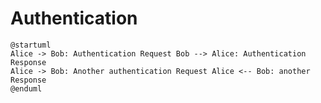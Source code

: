 # Authentication

```{.plantuml caption="This is an image, created by **PlantUML**." width=50% filename=auth}
@startuml
Alice -> Bob: Authentication Request Bob --> Alice: Authentication Response
Alice -> Bob: Another authentication Request Alice <-- Bob: another Response
@enduml
```

